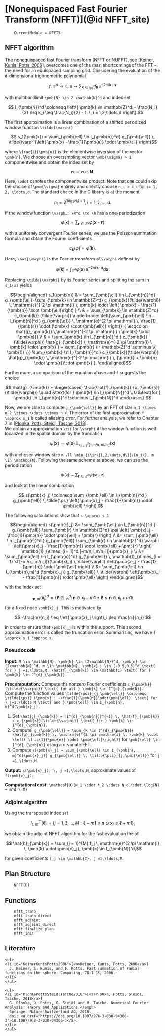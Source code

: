 # [Nonequispaced Fast Fourier Transform (NFFT)](@id NFFT_site)

```@meta
    CurrentModule = NFFT3
```

## NFFT algorithm

The nonequispaced fast Fourier transform (NFFT or NUFFT), see [[Keiner, Kunis, Potts, 2006](#KeinerKunisPotts2006)], overcomes one of the main shortcomings of the FFT - the need for an equispaced sampling grid. Considering the evaluation of the ``d``-dimensional trigonometric polynomial

```math
  f \colon \mathbb{T}^d \to \mathbb{C}, \; \pmb{x} \mapsto \sum_{\pmb{k} \in I_{\pmb{N}}^d} \hat{f}_{\pmb{k}} \, \mathrm{e}^{-2 \pi \mathrm{i} \, \pmb{k} \cdot \pmb{x}}
```
 
with multibandlimit ``\pmb{N} \in 2 \mathbb{N}^d`` and index set

```math
  I_{\pmb{N}}^d \coloneqq \left\{ \pmb{k} \in \mathbb{Z}^d: - \frac{N_i}{2} \leq k_i \leq \frac{N_i}{2} - 1, \, i = 1,2,\ldots,d \right\}.
```

The first approximation is a linear combination of a shifted periodized window function ``\tilde{\varphi}``

```math
  s_1(\pmb{x}) = \sum_{\pmb{\ell} \in I_{\pmb{n}}^d} g_{\pmb{\ell}} \, \tilde{\varphi}\left( \pmb{x} - \frac{1}{\pmb{n}} \odot \pmb{\ell} \right)
```

where ``\frac{1}{\pmb{n}}`` is the elementwise inversion of the vector ``\pmb{n}``. We choose an oversampling vector ``\pmb{\sigma} > 1`` componentwise and obtain the index set by

```math
  \pmb{n} \coloneqq \pmb{\sigma} \odot \pmb{N}.
```

Here, ``\odot`` denotes the componentwise product. Note that one could skip the choice of ``\pmb{\sigma}`` entirely and directly choose ``n_i > N_i`` for ``i= 1, 2, \ldots,d``. The standard choice in the C library is at the moment 

```math
  n_i = 2^{\lceil \log_2 N_i \rceil + 1}, i= 1, 2, \ldots, d. 
```

If the window function ``\varphi: \R^d \to \R`` has a one-periodization 

```math
  \tilde{\varphi}(\pmb{x}) = \sum_{\pmb{r} \in \mathbb{Z}^d} \varphi(\pmb{x}+\pmb{r}) 
```

with a uniformly convergent Fourier series, we use the Poisson summation formula and obtain the Fourier coefficients 

```math
  c_{\pmb{k}}(\tilde{\varphi}) = \hat{\varphi}(\pmb{k}).
```

Here, ``\hat{\varphi}`` is the Fourier transform of ``\varphi`` defined by

```math
  \hat{\varphi}(\pmb{k}) = \int_{\mathbb{T}^d} \varphi(\pmb{x}) \, \mathrm{e}^{-2 \pi \mathrm{i} \, \pmb{k} \cdot \pmb{x}} \mathrm{d} \pmb{x}.
```
Replacing ``\tilde{\varphi}`` by its Fourier series and splitting the sum in ``s_1(x)`` yields


```math
\begin{aligned}
  s_1(\pmb{x}) & = \sum_{\pmb{\ell} \in I_{\pmb{n}}^d} g_{\pmb{\ell}} \sum_{\pmb{k} \in \mathbb{Z}^d} c_{\pmb{k}}(\tilde{\varphi}) \, \mathrm{e}^{-2 \pi \mathrm{i} \, \pmb{k} \cdot \left( \pmb{x} - \frac{1}{\pmb{n}} \odot \pmb{\ell}\right) } \\ 
	& = \sum_{\pmb{k} \in \mathbb{Z}^d} c_{\pmb{k}} (\tilde{\varphi}) \underbrace{ \left(\sum_{\pmb{\ell} \in I_{\pmb{n}}^d } g_{\pmb{\ell}} \, \mathrm{e}^{2 \pi \mathrm{i} \, \frac{1}{\pmb{n}} \odot (\pmb{k} \cdot \pmb{\ell})} \right)}_{ \eqqcolon \hat{g}_{\pmb{k}} \,\mathrm{e}^{-2 \pi \mathrm{i} \ \pmb{k} \cdot \pmb{x}}} \\
	& = \sum_{\pmb{k} \in I_{\pmb{n}}^d } c_{\pmb{k}}(\tilde{\varphi}) \hat{g}_{\pmb{k}} \, \mathrm{e}^{-2 \pi \mathrm{i} \ \pmb{k} \cdot \pmb{x} } + \sum_{\pmb{r} \in \mathbb{Z}^d \setminus \{ \pmb{0} \}} \sum_{\pmb{k} \in I_{\pmb{n}}^d } c_{\pmb{k}}(\tilde{\varphi}) \hat{g}_{\pmb{k}} \, \mathrm{e}^{-2 \pi \mathrm{i} \, (\pmb{k} + \pmb{n} \odot \pmb{r})\cdot \pmb{x} }.
\end{aligned}
```

Furthermore, a comparison of the equation above and ``f`` suggests the choice

```math
  \hat{g}_{\pmb{k}} = \begin{cases} \frac{\hat{f}_{\pmb{k}}}{c_{\pmb{k}}(\tilde{\varphi})} \quad &\text{for } \pmb{k} \in I_{\pmb{N}}^d  \\ 0 &\text{for } \pmb{k} \in I_{\pmb{n}}^d  \setminus I_{\pmb{N}}^d  \end{cases}.
```

Now, we are able to compute ``g_{\pmb{\ell}}`` by an FFT of size ``n_1 \times n_2 \times \cdots \times n_d``. The error of the first approximation ``f \approx s_1`` is called aliasing error. For further analysis, we refer to Chapter 7 in [[Plonka, Potts, Steidl, Tasche, 2018](#PlonkaPottsSteidlTasche2018)].
\
We obtain an approximation ``\psi`` for ``\varphi`` if the window function is well localized in the spatial domain by the truncation

```math
  \psi(\pmb{x}) \coloneqq \varphi(\pmb{x}) \, \mathbb{1}_{\times_{i = 1}^d [-m/n_i,m/n_i]}(\pmb{x})
```

with a chosen window size ``m \ll \min_{i\in\{1,2,\dots,d\}}\{n_i\}, m \in \mathbb{N}``. Following the same scheme as above, we can use the periodization 

```math
  \tilde{\psi}(\pmb{x}) = \sum_{\pmb{r} \in \mathbb{Z}^d} \psi(\pmb{x}+\pmb{r}) 
``` 

and look at the linear combination 

```math
  s(\pmb{x}_j) \coloneqq \sum_{\pmb{\ell} \in I_{\pmb{n}}^d } g_{\pmb{\ell}} \, \tilde{\psi} \left( \pmb{x}_j - \frac{1}{\pmb{n}} \odot \pmb{\ell} \right).
```

The following calculations show that ``s \approx s_1``

```math
\begin{aligned}
  s(\pmb{x}_j) &= \sum_{\pmb{\ell} \in I_{\pmb{n}}^d } g_{\pmb{\ell}} \sum_{\pmb{r} \in \mathbb{Z}^d} \psi \left( \pmb{x}_j - \frac{1}{\pmb{n}} \odot \pmb{\ell} + \pmb{r} \right) \\
  &= \sum_{\pmb{\ell} \in I_{\pmb{n}}^d } g_{\pmb{\ell}} \sum_{\pmb{r} \in \mathbb{Z}^d} \varphi \left(\pmb{x}_j - \frac{1}{\pmb{n}} \odot \pmb{\ell} + \pmb{r} \right) \mathbb{1}_{\times_{i = 1}^d [-m/n_i,m/n_i]}(\pmb{x}_j) \\
  &= \sum_{\pmb{\ell} \in I_{\pmb{n}}^d} g_{\pmb{\ell}} \, \mathbb{1}_{\times_{i = 1}^d [-m/n_i,m/n_i]}(\pmb{x}_j) \, \tilde{\varphi} \left(\pmb{x}_j - \frac{1}{\pmb{n}} \odot \pmb{\ell} \right) \\
  &= \sum_{\pmb{\ell} \in I_{\pmb{n},m}^d (\pmb{x}_j)} g_{\pmb{\ell}} \, \tilde{\varphi} \left(\pmb{x}_j - \frac{1}{\pmb{n}} \odot \pmb{\ell} \right)
\end{aligned}
```

with the index set 

```math
  I_{\pmb{n},m}(\pmb{x}_j)^d = \left\{ \pmb{\ell} \in I_{\pmb{n}}^d \colon \pmb{n} \odot \pmb{x}_j - m \pmb{1} \leq \pmb{\ell} \leq \pmb{n} \odot \pmb{x}_j +m \pmb{1} \right\}
```

for a fixed node ``\pmb{x}_j``. This is motivated by 

```math
  -\frac{m}{n_i} \leq \left( \pmb{x}_j \right)_i \leq \frac{m}{n_i} 
```

in order to ensure that ``\pmb{x}_j`` is within the support. This second approximation error is called the truncation error. Summarizing, we have ``f \approx s_1 \approx s``.

### Pseudocode

**Input:** ``M \in \mathbb{N}, \pmb{N} \in (2\mathbb{N})^d, \pmb{n} \in (2\mathbb{N})^d, m \in \mathbb{N}, \pmb{x}_j \in [-0.5,0.5)^d \text{ for } j =1,\ldots,M, \hat{f}_{\pmb{k}} \in \mathbb{C} \text{ for } \pmb{k} \in I^{d}_{\pmb{N}}.``

**Precomputation:** Compute the nonzero Fourier coefficients ``c_{\pmb{k}}(\tilde{\varphi}) \text{ for all } \pmb{k} \in I^{d}_{\pmb{N}}.``
 Compute the function values ``\tilde{\psi}_{j,\pmb{\ell}} \coloneqq \tilde{\psi} (\pmb{x}_j -\frac{1}{\pmb{n}}\odot\pmb{\ell}) \text{ for } j=1,\ldots,M \text{ and } \pmb{\ell} \in I_{\pmb{n}, m}^d(\pmb{x}_j).``

1. Set ``\hat{g}_{\pmb{k}} = |I^{d}_{\pmb{n}}|^{-1} \, \hat{f}_{\pmb{k}} / c_{\pmb{k}}(\tilde{\varphi}) \text{ for } \pmb{k} \in I^{d}_{\pmb{N}}.`` 
2. Compute `` g_{\pmb{\ell}} = \sum_{k \in I^{d}_{\pmb{N}}} \hat{g}_{\pmb{k}} \, \mathrm{e}^{2 \pi \mathrm{i} \, \pmb{k} \cdot \left( \frac{1}{\pmb{n}} \odot \pmb{\ell}\right)}`` for ``\pmb{\ell} \in I^{d}_{\pmb{n}}`` using a d-variate FFT. 
3. Compute ``s(\pmb{x}_j) = \sum_{\pmb{\ell} \in I_{\pmb{n}, m}^d(\pmb{x}_j)} g_{\pmb{\ell}} \, \tilde{\psi}_{j,\pmb{\ell}}`` for ``j =1,\ldots,M``.

**Output:** ``s(\pmb{x}_j), \, j =1,\ldots,M``, approximate values of ``f(\pmb{x}_j)``.

**Computational cost:** ``\mathcal{O}(N_1 \cdot N_2 \cdots N_d \cdot \log{N} + m^d \ M)`` 

### Adjoint algorithm

Using the transposed index set 

```math
  I_{\pmb{n},m}^\top(\pmb{\ell}) = \{ j= 1,2, \ldots, M : \pmb{\ell} - m\pmb{1} \leq \pmb{n} \odot \pmb{x}_j \leq \pmb{\ell} + m \pmb{1} \},
```

we obtain the adjoint NFFT algorithm for the fast evaluation the of

```math
	\hat{h}_{\pmb{k}} = \sum_{j = 1}^{M} f_j \, \mathrm{e}^{2 \pi  \mathrm{i} \, \pmb{k} \cdot \pmb{x}_j}, \pmb{k} \in I_{\pmb{N}}^d,
```

for given coefficients ``f_j \in \mathbb{C}, j =1,\ldots,M``.

## Plan Structure

```@docs
    NFFT{D}
```

## Functions

```@docs
    nfft_trafo
    nfft_trafo_direct
    nfft_adjoint
    nfft_adjoint_direct
  	nfft_finalize_plan
    nfft_init
```

## Literature

```@raw html
<ul>
<li id="KeinerKunisPotts2006">[<a>Keiner, Kunis, Potts, 2006</a>]
  J. Keiner, S. Kunis, and D. Potts. Fast summation of radial functions on the sphere. Computing, 78:1–15, 2006.
</li>
</ul>
```

```@raw html
<ul>
<li id="PlonkaPottsSteidlTasche2018">[<a>Plonka, Potts, Steidl, Tasche, 2018</a>]
  G. Plonka, D. Potts, G. Steidl and M. Tasche. Numerical Fourier Analysis: Theory and Applications.</emph>
  Springer Nature Switzerland AG, 2018.
  doi: <a href="https://doi.org/10.1007/978-3-030-04306-3">10.1007/978-3-030-04306-3</a>.
</li>
</ul>
```